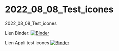# 2022_08_08_Test_icones
2022_08_08_Test_icones

Lien Binder:
[![Binder](https://mybinder.org/badge_logo.svg)](https://mybinder.org/v2/gh/dfialaire/2022_08_08_Test_icones/HEAD)

Lien Appli test icones
[![Binder](https://mybinder.org/badge_logo.svg)](https://mybinder.org/v2/gh/dfialaire/2022_08_08_Test_icones/HEAD?urlpath=%2Fvoila%2Frender%2FTest_icones.ipynb)
